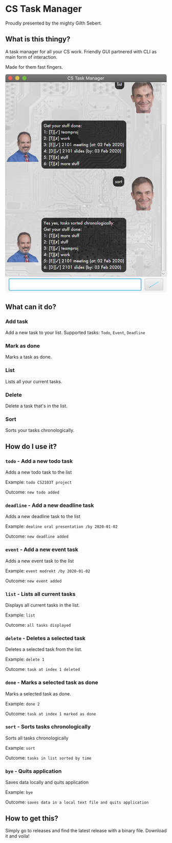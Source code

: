 # CS Task Manager
Proudly presented by the mighty Gilth Sebert.

## What is this thingy?
A task manager for all your CS work. Friendly GUI partnered with CLI as main form of interaction.

Made for them fast fingers.

![screenshot](Ui.png)



## What can it do?

### Add task
Add a new task to your list. Supported tasks: `Todo`, `Event`, `Deadline`

### Mark as done
Marks a task as done.

### List
Lists all your current tasks.

### Delete
Delete a task that's in the list.

### Sort
Sorts your tasks chronologically.



## How do I use it?

### `todo` - Add a new todo task

Adds a new todo task to the list

Example: `todo CS2103T project`

Outcome: `new todo added`

### `deadline` - Add a new deadline task

Adds a new deadline task to the list

Example: `dealine oral presentation /by 2020-01-02`

Outcome: `new deadline added`

### `event` - Add a new event task

Adds a new event task to the list

Example: `event modrekt /by 2020-01-02`

Outcome: `new event added`

### `list` - Lists all current tasks

Displays all current tasks in the list.

Example: `list`

Outcome: `all tasks displayed`

### `delete` - Deletes a selected task

Deletes a selected task from the list.

Example: `delete 1`

Outcome: `task at index 1 deleted`

### `done` - Marks a selected task as done

Marks a selected task as done.

Example: `done 2`

Outcome: `task at index 1 marked as done`

### `sort` - Sorts tasks chronologically

Sorts all tasks chronologically

Example: `sort`

Outcome: `tasks in list sorted by time`

### `bye` - Quits application

Saves data locally and quits application

Example: `bye`

Outcome: `saves data in a local text file and quits application`


## How to get this?
Simply go to releases and find the latest release with a binary file.
Download it and voila!


